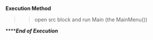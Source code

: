 ************Execution Method************
>>open src
>>  block
>> and run Main (the MainMenu())
>>
*************End of Execution*********
